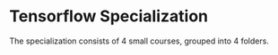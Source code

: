 # Tensorflow Specialization

The specialization consists of 4 small courses, grouped into 4 folders.
